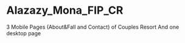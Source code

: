 # Alazazy_Mona_FIP_CR

3 Mobile Pages (About&amp;Fall and Contact) of Couples Resort
And one desktop page
